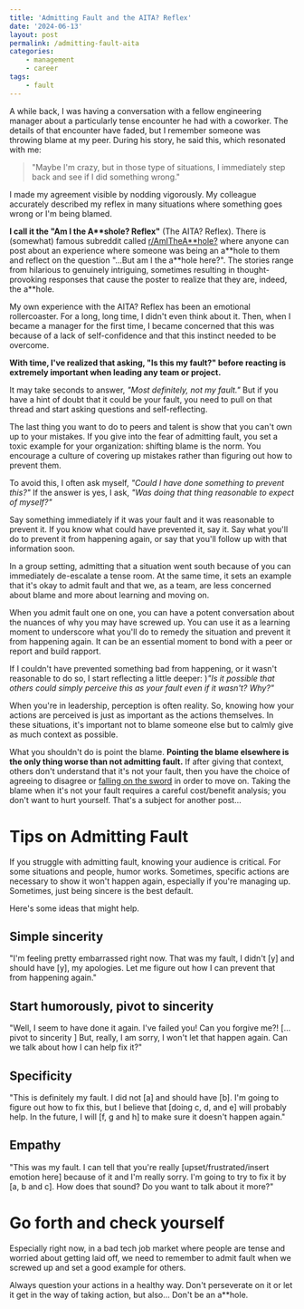 ```yaml
---
title: 'Admitting Fault and the AITA? Reflex'
date: '2024-06-13'
layout: post
permalink: /admitting-fault-aita
categories:
    - management
    - career
tags:
    - fault
---
```


A while back, I was having a conversation with a fellow engineering manager about a particularly tense encounter he had with a coworker. The details of that encounter have faded, but I remember someone was throwing blame at my peer. During his story, he said this, which resonated with me: 

> "Maybe I'm crazy, but in those type of situations, I immediately step back and see if I did something wrong."

I made my agreement visible by nodding vigorously. My colleague accurately described my reflex in many situations where something goes wrong or I'm being blamed. 

**I call it the "Am I the A\*\*shole? Reflex"** (The AITA? Reflex). There is (somewhat) famous subreddit called [r/AmITheA\*\*hole?](https://www.reddit.com/r/AmItheAsshole/) where anyone can post about an experience where someone was being an a\*\*hole to them and reflect on the question "...But am I the a\*\*hole here?". The stories range from hilarious to genuinely intriguing, sometimes resulting in thought-provoking responses that cause the poster to realize that they are, indeed, the a**hole.

My own experience with the AITA? Reflex has been an emotional rollercoaster. For a long, long time, I didn't even think about it. Then, when I became a manager for the first time, I became concerned that this was because of a lack of self-confidence and that this instinct needed to be overcome. 

**With time, I've realized that asking, "Is this my fault?" before reacting is extremely important when leading any team or project.**

It may take seconds to answer, _"Most definitely, not my fault."_ But if you have a hint of doubt that it could be your fault, you need to pull on that thread and start asking questions and self-reflecting.

The last thing you want to do to peers and talent is show that you can't own up to your mistakes. If you give into the fear of admitting fault, you set a toxic example for your organization: shifting blame is the norm. You encourage a culture of covering up mistakes rather than figuring out how to prevent them.

To avoid this, I often ask myself, _"Could I have done something to prevent this?"_ If the answer is yes, I ask, _"Was doing that thing reasonable to expect of myself?"_

Say something immediately if it was your fault and it was reasonable to prevent it. If you know what could have prevented it, say it. Say what you'll do to prevent it from happening again, or say that you'll follow up with that information soon.

In a group setting, admitting that a situation went south because of you can immediately de-escalate a tense room. At the same time, it sets an example that it's okay to admit fault and that we, as a team, are less concerned about blame and more about learning and moving on.

When you admit fault one on one, you can have a potent conversation about the nuances of why you may have screwed up. You can use it as a learning moment to underscore what you'll do to remedy the situation and prevent it from happening again. It can be an essential moment to bond with a peer or report and build rapport.

If I couldn't have prevented something bad from happening, or it wasn't reasonable to do so, I start reflecting a little deeper: )_"Is it possible that others could simply perceive this as your fault even if it wasn't? Why?"_

When you're in leadership, perception is often reality. So, knowing how your actions are perceived is just as important as the actions themselves. In these situations, it's important not to blame someone else but to calmly give as much context as possible. 

What you shouldn't do is point the blame. **Pointing the blame elsewhere is the only thing worse than not admitting fault.** If after giving that context, others don't understand that it's not your fault, then you have the choice of agreeing to disagree or [falling on the sword](https://en.wiktionary.org/wiki/fall_on_one%27s_sword) in order to move on. Taking the blame when it's not your fault requires a careful cost/benefit analysis; you don't want to hurt yourself. That's a subject for another post...

# Tips on Admitting Fault

If you struggle with admitting fault, knowing your audience is critical. For some situations and people, humor works. Sometimes, specific actions are necessary to show it won't happen again, especially if you're managing up. Sometimes, just being sincere is the best default. 

Here's some ideas that might help.

## Simple sincerity 

"I'm feeling pretty embarrassed right now. That was my fault, I didn't [y] and should have [y], my apologies. Let me figure out how I can prevent that from happening again."

## Start humorously, pivot to sincerity 

"Well, I seem to have done it again. I've failed you! Can you forgive me?! [... pivot to sincerity ] But, really, I am sorry, I won't let that happen again. Can we talk about how I can help fix it?"

## Specificity

"This is definitely my fault. I did not [a] and should have [b]. I'm going to figure out how to fix this, but I believe that [doing c, d, and e] will probably help. In the future, I will [f, g and h] to make sure it doesn't happen again."

## Empathy

"This was my fault. I can tell that you're really [upset/frustrated/insert emotion here] because of it and I'm really sorry. I'm going to try to fix it by [a, b and c]. How does that sound? Do you want to talk about it more?"

# Go forth and check yourself

Especially right now, in a bad tech job market where people are tense and worried about getting laid off, we need to remember to admit fault when we screwed up and set a good example for others. 

Always question your actions in a healthy way. Don't perseverate on it or let it get in the way of taking action, but also... Don't be an a**hole.





